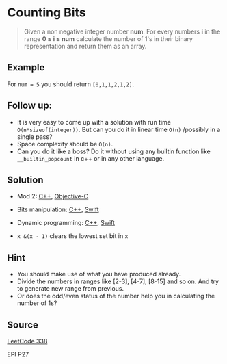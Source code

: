 # Counting Bits

> Given a non negative integer number __num__. For every numbers __i__ in the range __0 ≤ i ≤ num__ calculate the number of 1's in their binary representation and return them as an array.

## Example

For `num = 5` you should return `[0,1,1,2,1,2]`.

## Follow up:

- It is very easy to come up with a solution with run time `O(n*sizeof(integer))`. But can you do it in linear time `O(n)` /possibly in a single pass?
- Space complexity should be `O(n)`.
- Can you do it like a boss? Do it without using any builtin function like `__builtin_popcount` in c++ or in any other language.

## Solution

- Mod 2: [C++](solution1.cpp), [Objective-C](solution1.m)

- Bits manipulation: [C++](solution2.cpp), [Swift](solution2.swift)

- Dynamic programming: [C++](solution3.cpp), [Swift](solution2.swift)

- `x &(x - 1)` clears the lowest set bit in `x`

## Hint
- You should make use of what you have produced already.
- Divide the numbers in ranges like [2-3], [4-7], [8-15] and so on. And try to generate new range from previous.
- Or does the odd/even status of the number help you in calculating the number of 1s?

## Source

[LeetCode 338](https://leetcode.com/problems/counting-bits/)

EPI P27